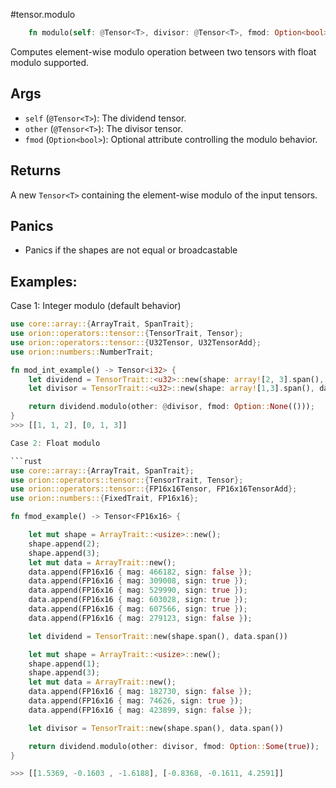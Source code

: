 #tensor.modulo

```rust
    fn modulo(self: @Tensor<T>, divisor: @Tensor<T>, fmod: Option<bool>) -> Tensor<T>;
```

Computes element-wise modulo operation between two tensors with float modulo supported.

## Args

* `self` (`@Tensor<T>`): The dividend tensor.
* `other` (`@Tensor<T>`): The divisor tensor.
* `fmod` (`Option<bool>`): Optional attribute controlling the modulo behavior.

## Returns

A new `Tensor<T>` containing the element-wise modulo of the input tensors.

## Panics

* Panics if the shapes are not equal or broadcastable

## Examples:

Case 1: Integer modulo (default behavior)

```rust
use core::array::{ArrayTrait, SpanTrait};
use orion::operators::tensor::{TensorTrait, Tensor};
use orion::operators::tensor::{U32Tensor, U32TensorAdd};
use orion::numbers::NumberTrait;

fn mod_int_example() -> Tensor<i32> {
    let dividend = TensorTrait::<u32>::new(shape: array![2, 3].span(), data: array![5, 7, 2, 4, 10, 3].span());
    let divisor = TensorTrait::<u32>::new(shape: array![1,3].span(), data: array![2, 3, 4].span());

    return dividend.modulo(other: @divisor, fmod: Option::None(()));
}
>>> [[1, 1, 2], [0, 1, 3]]

Case 2: Float modulo

```rust
use core::array::{ArrayTrait, SpanTrait};
use orion::operators::tensor::{TensorTrait, Tensor};
use orion::operators::tensor::{FP16x16Tensor, FP16x16TensorAdd};
use orion::numbers::{FixedTrait, FP16x16};

fn fmod_example() -> Tensor<FP16x16> {

    let mut shape = ArrayTrait::<usize>::new();
    shape.append(2);
    shape.append(3);
    let mut data = ArrayTrait::new();
    data.append(FP16x16 { mag: 466182, sign: false });
    data.append(FP16x16 { mag: 309008, sign: true });
    data.append(FP16x16 { mag: 529990, sign: true });
    data.append(FP16x16 { mag: 603028, sign: true });
    data.append(FP16x16 { mag: 607566, sign: true });
    data.append(FP16x16 { mag: 279123, sign: false });

    let dividend = TensorTrait::new(shape.span(), data.span())

    let mut shape = ArrayTrait::<usize>::new();
    shape.append(1);
    shape.append(3);
    let mut data = ArrayTrait::new();
    data.append(FP16x16 { mag: 182730, sign: false });
    data.append(FP16x16 { mag: 74626, sign: true });
    data.append(FP16x16 { mag: 423899, sign: false });

    let divisor = TensorTrait::new(shape.span(), data.span())

    return dividend.modulo(other: divisor, fmod: Option::Some(true));
}

>>> [[1.5369, -0.1603 , -1.6188], [-0.8368, -0.1611, 4.2591]]
```
